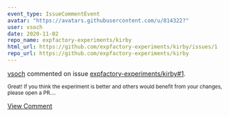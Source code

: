 ```yaml
---
event_type: IssueCommentEvent
avatar: "https://avatars.githubusercontent.com/u/814322?"
user: vsoch
date: 2020-11-02
repo_name: expfactory-experiments/kirby
html_url: https://github.com/expfactory-experiments/kirby/issues/1
repo_url: https://github.com/expfactory-experiments/kirby
---
```


<a href='https://github.com/vsoch' target='_blank'>vsoch</a> commented on issue <a href='https://github.com/expfactory-experiments/kirby/issues/1' target='_blank'>expfactory-experiments/kirby#1</a>.

<small>Great! If you think the experiment is better and others would benefit from your changes, please open a PR....</small>

<a href='https://github.com/expfactory-experiments/kirby/issues/1' target='_blank'>View Comment</a>